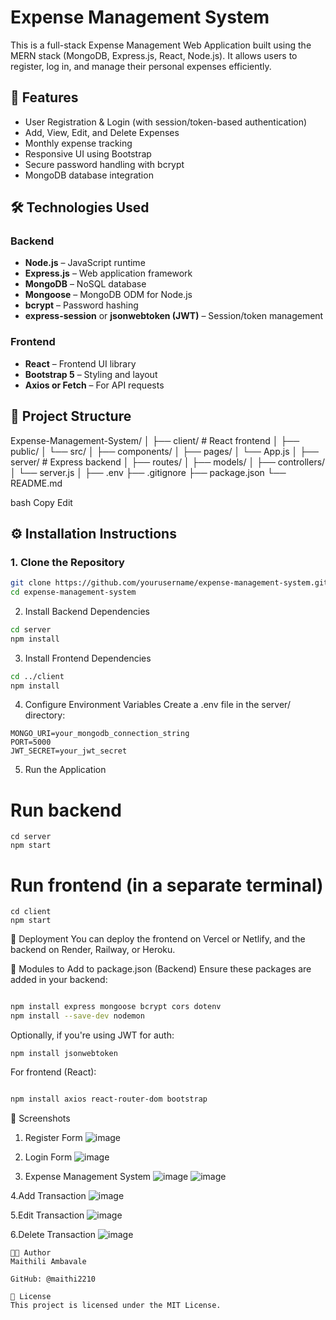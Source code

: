 # Expense Management System

This is a full-stack Expense Management Web Application built using the MERN stack (MongoDB, Express.js, React, Node.js). It allows users to register, log in, and manage their personal expenses efficiently.

## 📌 Features

- User Registration & Login (with session/token-based authentication)
- Add, View, Edit, and Delete Expenses
- Monthly expense tracking
- Responsive UI using Bootstrap
- Secure password handling with bcrypt
- MongoDB database integration

## 🛠️ Technologies Used

### Backend
- **Node.js** – JavaScript runtime
- **Express.js** – Web application framework
- **MongoDB** – NoSQL database
- **Mongoose** – MongoDB ODM for Node.js
- **bcrypt** – Password hashing
- **express-session** or **jsonwebtoken (JWT)** – Session/token management

### Frontend
- **React** – Frontend UI library
- **Bootstrap 5** – Styling and layout
- **Axios or Fetch** – For API requests

## 📂 Project Structure

Expense-Management-System/
│
├── client/ # React frontend
│ ├── public/
│ └── src/
│ ├── components/
│ ├── pages/
│ └── App.js
│
├── server/ # Express backend
│ ├── routes/
│ ├── models/
│ ├── controllers/
│ └── server.js
│
├── .env
├── .gitignore
├── package.json
└── README.md

bash
Copy
Edit

## ⚙️ Installation Instructions

### 1. Clone the Repository

```bash
git clone https://github.com/yourusername/expense-management-system.git
cd expense-management-system
```
2. Install Backend Dependencies
```bash
cd server
npm install
```
3. Install Frontend Dependencies
```bash
cd ../client
npm install
```
4. Configure Environment Variables
Create a .env file in the server/ directory:
```
MONGO_URI=your_mongodb_connection_string
PORT=5000
JWT_SECRET=your_jwt_secret
```
5. Run the Application

# Run backend
```
cd server
npm start
```
# Run frontend (in a separate terminal)
```
cd client
npm start
```
🚀 Deployment
You can deploy the frontend on Vercel or Netlify, and the backend on Render, Railway, or Heroku.

🧩 Modules to Add to package.json (Backend)
Ensure these packages are added in your backend:

```bash

npm install express mongoose bcrypt cors dotenv
npm install --save-dev nodemon
```
Optionally, if you're using JWT for auth:

```
npm install jsonwebtoken
```
For frontend (React):

```bash

npm install axios react-router-dom bootstrap
```
📸 Screenshots

1. Register Form
![image](https://github.com/user-attachments/assets/e5522ad0-e2bd-4869-8df5-0e12218f968d)

2. Login Form
![image](https://github.com/user-attachments/assets/19c7c7f7-4a52-44f6-b2f5-6e90d76458da)

3. Expense Management System
![image](https://github.com/user-attachments/assets/f032b17b-51f9-4f9f-a423-8067c3589c5b)
![image](https://github.com/user-attachments/assets/1025af18-ef71-49a9-939b-36cb1b1facd6)

4.Add Transaction
![image](https://github.com/user-attachments/assets/37b6191c-7e30-47d4-a87c-0e4a72e546da)

5.Edit Transaction
![image](https://github.com/user-attachments/assets/5ff0afae-f206-4476-ac92-c65b0a43e394)

6.Delete Transaction
![image](https://github.com/user-attachments/assets/32913fcd-f961-426c-8b7e-915a02d47fad)

```
🧑‍💻 Author
Maithili Ambavale

GitHub: @maithi2210
```

```
📄 License
This project is licensed under the MIT License.
```


